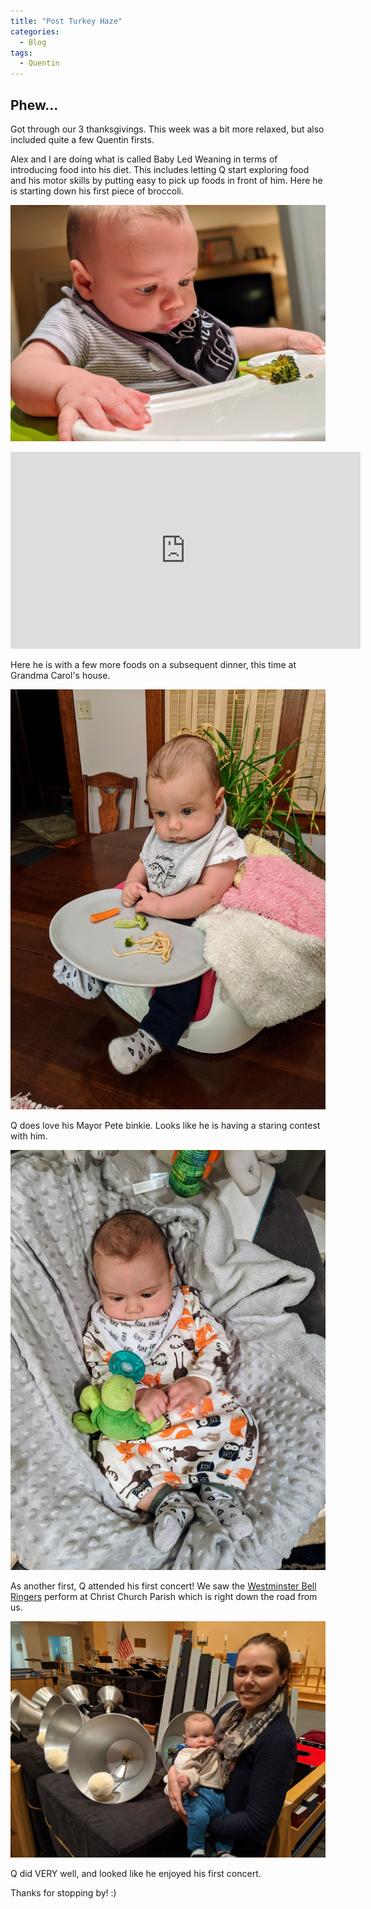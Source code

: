 ```yaml
---
title: "Post Turkey Haze"
categories:
  - Blog
tags:
  - Quentin
---
```


## Phew...

Got through our 3 thanksgivings. This week was a bit more relaxed, but also included quite a few Quentin firsts.

Alex and I are doing what is called Baby Led Weaning in terms of introducing food into his diet. This includes letting Q start exploring food and his motor skills by putting easy to pick up foods in front of him. Here he is starting down his first piece of broccoli.

![Picture Title](/assets/images/broccoli.jpg)

<p>
</p>

<iframe width="560" height="315" src="https://www.youtube.com/embed/xBSaXjQeZgo" frameborder="0" allow="accelerometer; autoplay; encrypted-media; gyroscope; picture-in-picture" allowfullscreen></iframe>

<p>
</p>

Here he is with a few more foods on a subsequent dinner, this time at Grandma Carol's house.

![Picture Title](/assets/images/eating.jpg)

Q does love his Mayor Pete binkie. Looks like he is having a staring contest with him.

![Picture Title](/assets/images/pete_stare.jpg)

As another first, Q attended his first concert! We saw the [Westminster Bell Ringers](http://westminsterringers.org "Bell Ringer's Home Page") perform at Christ Church Parish which is right down the road from us.

![Picture Title](/assets/images/bells.jpg)

Q did VERY well, and looked like he enjoyed his first concert.

Thanks for stopping by! :)
